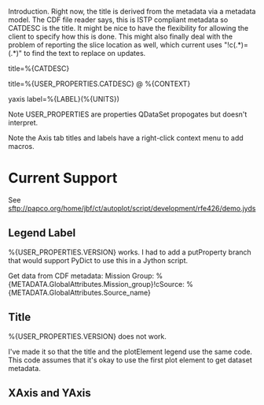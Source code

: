 Introduction. Right now, the title is derived from the metadata via a
metadata model. The CDF file reader says, this is ISTP compliant
metadata so CATDESC is the title. It might be nice to have the
flexibility for allowing the client to specify how this is done. This
might also finally deal with the problem of reporting the slice location
as well, which current uses "\!c(.\*)=(.\*)" to find the text to replace
on updates.

title=%{CATDESC}

title=%{USER\_PROPERTIES.CATDESC} @ %{CONTEXT}

yaxis label=%{LABEL}(%{UNITS})

Note USER\_PROPERTIES are properties QDataSet propogates but doesn't
interpret.

Note the Axis tab titles and labels have a right-click context menu to
add macros.

# Current Support

See
<sftp://papco.org/home/jbf/ct/autoplot/script/development/rfe426/demo.jyds>

## Legend Label

%{USER\_PROPERTIES.VERSION} works. I had to add a putProperty branch
that would support PyDict to use this in a Jython script.

Get data from CDF metadata: Mission Group:
%{METADATA.GlobalAttributes.Mission\_group}\!cSource:
%{METADATA.GlobalAttributes.Source\_name}

## Title

%{USER\_PROPERTIES.VERSION} does not work.

I've made it so that the title and the plotElement legend use the same
code. This code assumes that it's okay to use the first plot element to
get dataset metadata.

## XAxis and YAxis
